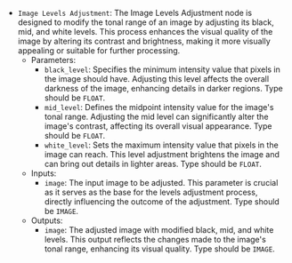 - `Image Levels Adjustment`: The Image Levels Adjustment node is designed to modify the tonal range of an image by adjusting its black, mid, and white levels. This process enhances the visual quality of the image by altering its contrast and brightness, making it more visually appealing or suitable for further processing.
    - Parameters:
        - `black_level`: Specifies the minimum intensity value that pixels in the image should have. Adjusting this level affects the overall darkness of the image, enhancing details in darker regions. Type should be `FLOAT`.
        - `mid_level`: Defines the midpoint intensity value for the image's tonal range. Adjusting the mid level can significantly alter the image's contrast, affecting its overall visual appearance. Type should be `FLOAT`.
        - `white_level`: Sets the maximum intensity value that pixels in the image can reach. This level adjustment brightens the image and can bring out details in lighter areas. Type should be `FLOAT`.
    - Inputs:
        - `image`: The input image to be adjusted. This parameter is crucial as it serves as the base for the levels adjustment process, directly influencing the outcome of the adjustment. Type should be `IMAGE`.
    - Outputs:
        - `image`: The adjusted image with modified black, mid, and white levels. This output reflects the changes made to the image's tonal range, enhancing its visual quality. Type should be `IMAGE`.

